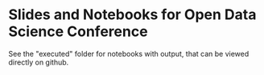 Slides and Notebooks for Open Data Science Conference
=====================================================
See the "executed" folder for notebooks with output, that can be viewed directly on github.
